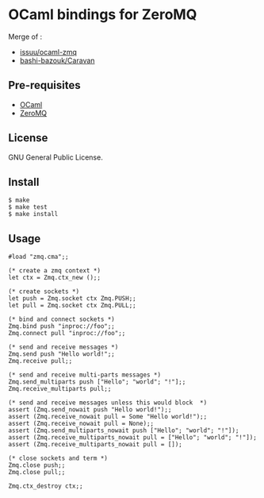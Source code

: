 OCaml bindings for ZeroMQ
====================================
Merge of :
* [issuu/ocaml-zmq](https://github.com/issuu/ocaml-zmq)
* [bashi-bazouk/Caravan](https://github.com/bashi-bazouk/Caravan)

Pre-requisites
--------------
* [OCaml](http://caml.inria.fr/)
* [ZeroMQ](http://www.zeromq.org/)

License
-------
GNU General Public License.

Install
-------
    $ make
    $ make test
    $ make install

Usage
-----

    #load "zmq.cma";;

    (* create a zmq context *)
    let ctx = Zmq.ctx_new ();;

    (* create sockets *)
    let push = Zmq.socket ctx Zmq.PUSH;;
    let pull = Zmq.socket ctx Zmq.PULL;;

    (* bind and connect sockets *)
    Zmq.bind push "inproc://foo";;
    Zmq.connect pull "inproc://foo";;

    (* send and receive messages *)
    Zmq.send push "Hello world!";;
    Zmq.receive pull;;

    (* send and receive multi-parts messages *)
    Zmq.send_multiparts push ["Hello"; "world"; "!"];;
    Zmq.receive_multiparts pull;;

    (* send and receive messages unless this would block  *)
    assert (Zmq.send_nowait push "Hello world!");;
    assert (Zmq.receive_nowait pull = Some "Hello world!");;
    assert (Zmq.receive_nowait pull = None);;
    assert (Zmq.send_multiparts_nowait push ["Hello"; "world"; "!"]);
    assert (Zmq.receive_multiparts_nowait pull = ["Hello"; "world"; "!"]);
    assert (Zmq.receive_multiparts_nowait pull = []);

    (* close sockets and term *)
    Zmq.close push;;
    Zmq.close pull;;

    Zmq.ctx_destroy ctx;;

